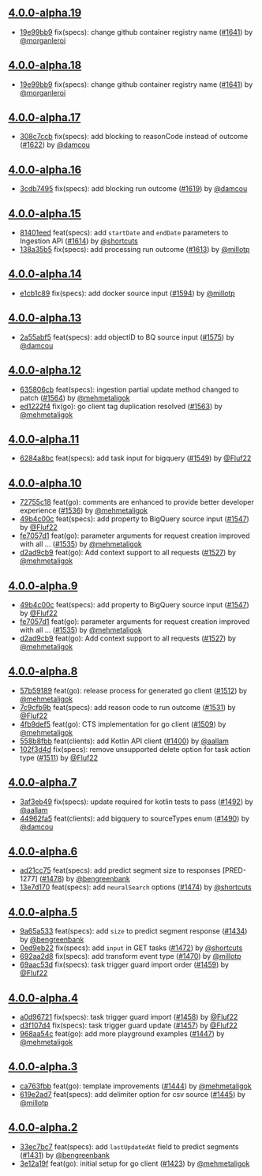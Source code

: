 ## [4.0.0-alpha.19](https://github.com/algolia/algoliasearch-client-go/compare/4.0.0-alpha.18...4.0.0-alpha.19)

- [19e99bb9](https://github.com/algolia/api-clients-automation/commit/19e99bb9) fix(specs): change github container registry name ([#1641](https://github.com/algolia/api-clients-automation/pull/1641)) by [@morganleroi](https://github.com/morganleroi/)

## [4.0.0-alpha.18](https://github.com/algolia/algoliasearch-client-go/compare/4.0.0-alpha.17...4.0.0-alpha.18)

- [19e99bb9](https://github.com/algolia/api-clients-automation/commit/19e99bb9) fix(specs): change github container registry name ([#1641](https://github.com/algolia/api-clients-automation/pull/1641)) by [@morganleroi](https://github.com/morganleroi/)

## [4.0.0-alpha.17](https://github.com/algolia/algoliasearch-client-go/compare/4.0.0-alpha.16...4.0.0-alpha.17)

- [308c7ccb](https://github.com/algolia/api-clients-automation/commit/308c7ccb) fix(specs): add blocking to reasonCode instead of outcome ([#1622](https://github.com/algolia/api-clients-automation/pull/1622)) by [@damcou](https://github.com/damcou/)

## [4.0.0-alpha.16](https://github.com/algolia/algoliasearch-client-go/compare/4.0.0-alpha.15...4.0.0-alpha.16)

- [3cdb7495](https://github.com/algolia/api-clients-automation/commit/3cdb7495) fix(specs): add blocking run outcome ([#1619](https://github.com/algolia/api-clients-automation/pull/1619)) by [@damcou](https://github.com/damcou/)

## [4.0.0-alpha.15](https://github.com/algolia/algoliasearch-client-go/compare/4.0.0-alpha.14...4.0.0-alpha.15)

- [81401eed](https://github.com/algolia/api-clients-automation/commit/81401eed) feat(specs): add `startDate` and `endDate` parameters to Ingestion API ([#1614](https://github.com/algolia/api-clients-automation/pull/1614)) by [@shortcuts](https://github.com/shortcuts/)
- [138a35b5](https://github.com/algolia/api-clients-automation/commit/138a35b5) fix(specs): add processing run outcome ([#1613](https://github.com/algolia/api-clients-automation/pull/1613)) by [@millotp](https://github.com/millotp/)

## [4.0.0-alpha.14](https://github.com/algolia/algoliasearch-client-go/compare/4.0.0-alpha.13...4.0.0-alpha.14)

- [e1cb1c89](https://github.com/algolia/api-clients-automation/commit/e1cb1c89) fix(specs): add docker source input ([#1594](https://github.com/algolia/api-clients-automation/pull/1594)) by [@millotp](https://github.com/millotp/)

## [4.0.0-alpha.13](https://github.com/algolia/algoliasearch-client-go/compare/4.0.0-alpha.12...4.0.0-alpha.13)

- [2a55abf5](https://github.com/algolia/api-clients-automation/commit/2a55abf5) feat(specs): add objectID to BQ source input ([#1575](https://github.com/algolia/api-clients-automation/pull/1575)) by [@damcou](https://github.com/damcou/)

## [4.0.0-alpha.12](https://github.com/algolia/algoliasearch-client-go/compare/4.0.0-alpha.11...4.0.0-alpha.12)

- [635806cb](https://github.com/algolia/api-clients-automation/commit/635806cb) feat(specs): ingestion partial update method changed to patch ([#1564](https://github.com/algolia/api-clients-automation/pull/1564)) by [@mehmetaligok](https://github.com/mehmetaligok/)
- [ed1222f4](https://github.com/algolia/api-clients-automation/commit/ed1222f4) fix(go): go client tag duplication resolved ([#1563](https://github.com/algolia/api-clients-automation/pull/1563)) by [@mehmetaligok](https://github.com/mehmetaligok/)

## [4.0.0-alpha.11](https://github.com/algolia/algoliasearch-client-go/compare/4.0.0-alpha.10...4.0.0-alpha.11)

- [6284a8bc](https://github.com/algolia/api-clients-automation/commit/6284a8bc) feat(specs): add task input for bigquery ([#1549](https://github.com/algolia/api-clients-automation/pull/1549)) by [@Fluf22](https://github.com/Fluf22/)

## [4.0.0-alpha.10](https://github.com/algolia/algoliasearch-client-go/compare/4.0.0-alpha.9...4.0.0-alpha.10)

- [72755c18](https://github.com/algolia/api-clients-automation/commit/72755c18) feat(go): comments are enhanced to provide better developer experience ([#1536](https://github.com/algolia/api-clients-automation/pull/1536)) by [@mehmetaligok](https://github.com/mehmetaligok/)
- [49b4c00c](https://github.com/algolia/api-clients-automation/commit/49b4c00c) feat(specs): add property to BigQuery source input ([#1547](https://github.com/algolia/api-clients-automation/pull/1547)) by [@Fluf22](https://github.com/Fluf22/)
- [fe7057d1](https://github.com/algolia/api-clients-automation/commit/fe7057d1) feat(go): parameter arguments for request creation improved with all … ([#1535](https://github.com/algolia/api-clients-automation/pull/1535)) by [@mehmetaligok](https://github.com/mehmetaligok/)
- [d2ad9cb9](https://github.com/algolia/api-clients-automation/commit/d2ad9cb9) feat(go): Add context support to all requests ([#1527](https://github.com/algolia/api-clients-automation/pull/1527)) by [@mehmetaligok](https://github.com/mehmetaligok/)

## [4.0.0-alpha.9](https://github.com/algolia/algoliasearch-client-go/compare/4.0.0-alpha.8...4.0.0-alpha.9)

- [49b4c00c](https://github.com/algolia/api-clients-automation/commit/49b4c00c) feat(specs): add property to BigQuery source input ([#1547](https://github.com/algolia/api-clients-automation/pull/1547)) by [@Fluf22](https://github.com/Fluf22/)
- [fe7057d1](https://github.com/algolia/api-clients-automation/commit/fe7057d1) feat(go): parameter arguments for request creation improved with all … ([#1535](https://github.com/algolia/api-clients-automation/pull/1535)) by [@mehmetaligok](https://github.com/mehmetaligok/)
- [d2ad9cb9](https://github.com/algolia/api-clients-automation/commit/d2ad9cb9) feat(go): Add context support to all requests ([#1527](https://github.com/algolia/api-clients-automation/pull/1527)) by [@mehmetaligok](https://github.com/mehmetaligok/)

## [4.0.0-alpha.8](https://github.com/algolia/algoliasearch-client-go/compare/4.0.0-alpha.7...4.0.0-alpha.8)

- [57b59189](https://github.com/algolia/api-clients-automation/commit/57b59189) feat(go): release process for generated go client ([#1512](https://github.com/algolia/api-clients-automation/pull/1512)) by [@mehmetaligok](https://github.com/mehmetaligok/)
- [7c9cfb9b](https://github.com/algolia/api-clients-automation/commit/7c9cfb9b) feat(specs): add reason code to run outcome ([#1531](https://github.com/algolia/api-clients-automation/pull/1531)) by [@Fluf22](https://github.com/Fluf22/)
- [4fb9def5](https://github.com/algolia/api-clients-automation/commit/4fb9def5) feat(go): CTS implementation for go client ([#1509](https://github.com/algolia/api-clients-automation/pull/1509)) by [@mehmetaligok](https://github.com/mehmetaligok/)
- [558b8fbb](https://github.com/algolia/api-clients-automation/commit/558b8fbb) feat(clients): add Kotlin API client ([#1400](https://github.com/algolia/api-clients-automation/pull/1400)) by [@aallam](https://github.com/aallam/)
- [102f3d4d](https://github.com/algolia/api-clients-automation/commit/102f3d4d) fix(specs): remove unsupported delete option for task action type ([#1511](https://github.com/algolia/api-clients-automation/pull/1511)) by [@Fluf22](https://github.com/Fluf22/)

## [4.0.0-alpha.7](https://github.com/algolia/algoliasearch-client-go/compare/4.0.0-alpha.6...4.0.0-alpha.7)

- [3af3eb49](https://github.com/algolia/api-clients-automation/commit/3af3eb49) fix(specs): update required for kotlin tests to pass ([#1492](https://github.com/algolia/api-clients-automation/pull/1492)) by [@aallam](https://github.com/aallam/)
- [44962fa5](https://github.com/algolia/api-clients-automation/commit/44962fa5) feat(clients): add bigquery to sourceTypes enum ([#1490](https://github.com/algolia/api-clients-automation/pull/1490)) by [@damcou](https://github.com/damcou/)

## [4.0.0-alpha.6](https://github.com/algolia/algoliasearch-client-go/compare/4.0.0-alpha.5...4.0.0-alpha.6)

- [ad21cc75](https://github.com/algolia/api-clients-automation/commit/ad21cc75) feat(specs): add predict segment size to responses [PRED-1277] ([#1478](https://github.com/algolia/api-clients-automation/pull/1478)) by [@bengreenbank](https://github.com/bengreenbank/)
- [13e7d170](https://github.com/algolia/api-clients-automation/commit/13e7d170) feat(specs): add `neuralSearch` options ([#1474](https://github.com/algolia/api-clients-automation/pull/1474)) by [@shortcuts](https://github.com/shortcuts/)

## [4.0.0-alpha.5](https://github.com/algolia/algoliasearch-client-go/compare/4.0.0-alpha.4...4.0.0-alpha.5)

- [9a65a533](https://github.com/algolia/api-clients-automation/commit/9a65a533) feat(specs): add `size` to predict segment response ([#1434](https://github.com/algolia/api-clients-automation/pull/1434)) by [@bengreenbank](https://github.com/bengreenbank/)
- [0ed9eb22](https://github.com/algolia/api-clients-automation/commit/0ed9eb22) fix(specs): add `input` in GET tasks ([#1472](https://github.com/algolia/api-clients-automation/pull/1472)) by [@shortcuts](https://github.com/shortcuts/)
- [692aa2d8](https://github.com/algolia/api-clients-automation/commit/692aa2d8) fix(specs): add transform event type ([#1470](https://github.com/algolia/api-clients-automation/pull/1470)) by [@millotp](https://github.com/millotp/)
- [69aac53d](https://github.com/algolia/api-clients-automation/commit/69aac53d) fix(specs): task trigger guard import order ([#1459](https://github.com/algolia/api-clients-automation/pull/1459)) by [@Fluf22](https://github.com/Fluf22/)

## [4.0.0-alpha.4](https://github.com/algolia/algoliasearch-client-go/compare/4.0.0-alpha.3...4.0.0-alpha.4)

- [a0d96721](https://github.com/algolia/api-clients-automation/commit/a0d96721) fix(specs): task trigger guard import ([#1458](https://github.com/algolia/api-clients-automation/pull/1458)) by [@Fluf22](https://github.com/Fluf22/)
- [d3f107d4](https://github.com/algolia/api-clients-automation/commit/d3f107d4) fix(specs): task trigger guard update ([#1457](https://github.com/algolia/api-clients-automation/pull/1457)) by [@Fluf22](https://github.com/Fluf22/)
- [968aa54c](https://github.com/algolia/api-clients-automation/commit/968aa54c) feat(go): add more playground examples ([#1447](https://github.com/algolia/api-clients-automation/pull/1447)) by [@mehmetaligok](https://github.com/mehmetaligok/)

## [4.0.0-alpha.3](https://github.com/algolia/algoliasearch-client-go/compare/4.0.0-alpha.2...4.0.0-alpha.3)

- [ca763fbb](https://github.com/algolia/api-clients-automation/commit/ca763fbb) feat(go): template improvements ([#1444](https://github.com/algolia/api-clients-automation/pull/1444)) by [@mehmetaligok](https://github.com/mehmetaligok/)
- [619e2ad7](https://github.com/algolia/api-clients-automation/commit/619e2ad7) feat(specs): add delimiter option for csv source ([#1445](https://github.com/algolia/api-clients-automation/pull/1445)) by [@millotp](https://github.com/millotp/)

## [4.0.0-alpha.2](https://github.com/algolia/algoliasearch-client-go/compare/4.0.0-alpha.1...4.0.0-alpha.2)

- [33ec7bc7](https://github.com/algolia/api-clients-automation/commit/33ec7bc7) feat(specs): add `lastUpdatedAt` field to predict segments ([#1431](https://github.com/algolia/api-clients-automation/pull/1431)) by [@bengreenbank](https://github.com/bengreenbank/)
- [3e12a19f](https://github.com/algolia/api-clients-automation/commit/3e12a19f) feat(go): initial setup for go client ([#1423](https://github.com/algolia/api-clients-automation/pull/1423)) by [@mehmetaligok](https://github.com/mehmetaligok/)

